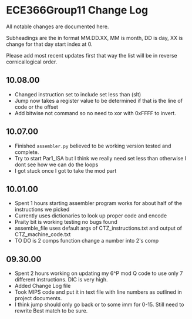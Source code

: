 # ECE366Group11 Change Log

All notable changes are documented here.

Subheadings are the in format MM.DD.XX, MM is month, DD is day, XX is change for that day start index at 0.

Please add most recent updates first that way the list will be in reverse cornicallogical order.

## 10.08.00

- Changed instruction set to include set less than (slt)
- Jump now takes a register value to be determined if that is the line of code or the offset
- Add bitwise not command so no need to xor with 0xFFFF to invert.

## 10.07.00

- Finished `assembler.py` believed to be working version tested and complete.
- Try to start Par1_ISA but I think we really need set less than otherwise I dont see how we can do the loops
- I got stuck once I got to take the mod part

## 10.01.00

- Spent 1 hours starting assembler program works for about half of the instructions we picked
- Currently uses dictionaries to look up proper code and encode
- Praity bit is working testing no bugs found
- assemble_file uses default args of CTZ_instructions.txt and output of CTZ_machine_code.txt
- TO DO is 2 comps function change a number into 2's comp

## 09.30.00

- Spent 2 hours working on updating my 6^P mod Q code to use only 7 different instructions. DIC is very high.
- Added Change Log file
- Took MIPS code and put it in text file with line numbers as outlined in project documents.
- I think jump should only go back or to some imm for 0-15. Still need to rewrite Best match to be sure.
